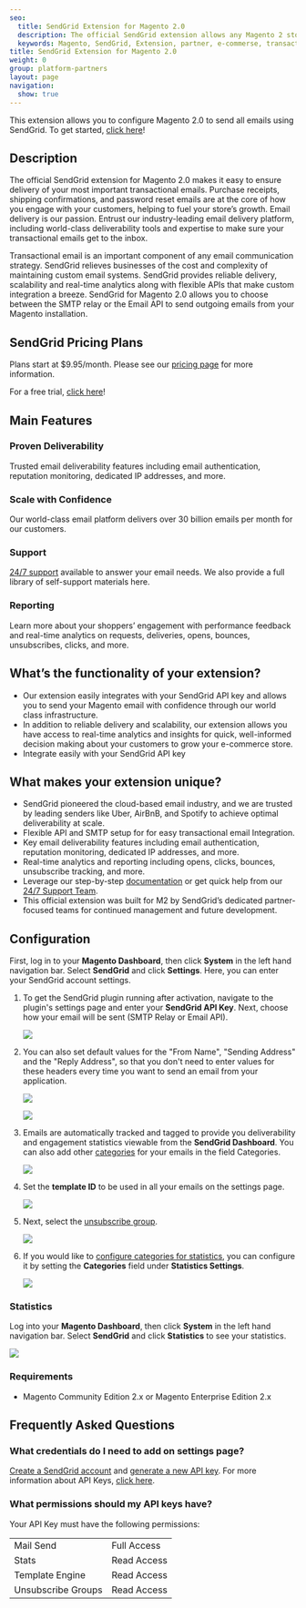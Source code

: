 ```yaml
---
seo:
  title: SendGrid Extension for Magento 2.0
  description: The official SendGrid extension allows any Magento 2 store to quickly integrate and send mail from their SendGrid account.
  keywords: Magento, SendGrid, Extension, partner, e-commerse, transactional email
title: SendGrid Extension for Magento 2.0
weight: 0
group: platform-partners
layout: page
navigation:
  show: true
---
```


This extension allows you to configure Magento 2.0 to send all emails using SendGrid. To get started, [click here](https://marketplace.magento.com/sendgrid-email-delivery-simplified.html)!

## 	Description
 	
The official SendGrid extension for Magento 2.0 makes it easy to ensure delivery of your most important transactional emails. Purchase receipts, shipping confirmations, and password reset emails are at the core of how you engage with your customers, helping to fuel your store’s growth. Email delivery is our passion. Entrust our industry-leading email delivery platform, including world-class deliverability tools and expertise to make sure your transactional emails get to the inbox.

Transactional email is an important component of any email communication strategy. SendGrid relieves businesses of the cost and complexity of maintaining custom email systems. SendGrid provides reliable delivery, scalability and real-time analytics along with flexible APIs that make custom integration a breeze. SendGrid for Magento 2.0 allows you to choose between the SMTP relay or the Email API to send outgoing emails from your Magento installation.

## 	SendGrid Pricing Plans
 	
Plans start at $9.95/month. Please see our [pricing page](https://sendgrid.com/partners/magento/) for more information.

For a free trial, [click here](https://sendgrid.com/partners/magento/)!

## 	Main Features
 	
 ### 	Proven Deliverability
 	
Trusted email deliverability features including email authentication, reputation monitoring, dedicated IP addresses, and more.

 ### 	Scale with Confidence
 	
Our world-class email platform delivers over 30 billion emails per month for our customers.

 ### 	Support
 	
[24/7 support](https://support.sendgrid.com) available to answer your email needs. We also provide a full library of self-support materials here.

 ### 	Reporting
 	
Learn more about your shoppers’ engagement with performance feedback and real-time analytics on requests, deliveries, opens, bounces, unsubscribes, clicks, and more.

## 	What’s the functionality of your extension?
 	
* Our extension easily integrates with your SendGrid API key and allows you to send your Magento email with confidence through our world class infrastructure.
* In addition to reliable delivery and scalability, our extension allows you have access to real-time analytics and insights for quick, well-informed decision making about your customers to grow your e-commerce store.
* Integrate easily with your SendGrid API key

## 	What makes your extension unique?
 	
* SendGrid pioneered the cloud-based email industry, and we are trusted by leading senders like Uber, AirBnB, and Spotify to achieve optimal deliverability at scale.
* Flexible API and SMTP setup for for easy transactional email Integration.
* Key email deliverability features including email authentication, reputation monitoring, dedicated IP addresses, and more.
* Real-time analytics and reporting including opens, clicks, bounces, unsubscribe tracking, and more.
* Leverage our step-by-step [documentation](https://sendgrid.com/docs/api-reference/) or get quick help from our [24/7 Support Team](https://support.sendgrid.com).
* This official extension was built for M2 by SendGrid’s dedicated partner-focused teams for continued management and future development.

## 	Configuration
 	
First, log in to your **Magento Dashboard**, then click  **System** in the left hand navigation bar. Select **SendGrid** and click **Settings**. Here, you can enter your SendGrid account settings.

1. To get the SendGrid plugin running after activation, navigate to the plugin's settings page and enter your **SendGrid API Key**. Next, choose how your email will be sent (SMTP Relay or Email API).

    ![]({{root_url}}/images/magento_1.jpg)

2. You can also set default values for the "From Name", "Sending Address" and the "Reply Address", so that you don't need to enter values for these headers every time you want to send an email from your application.

    ![]({{root_url}}/images/magento_2.png)

    ![]({{root_url}}/images/magento_3.jpg)

3. Emails are automatically tracked and tagged to provide you deliverability and engagement statistics viewable from the **SendGrid Dashboard**. You can also add other [categories]({{root_url}}help-support/analytics-and-reporting/categories/) for your emails in the field Categories.

    ![]({{root_url}}/images/magento_4.png)

4. Set the **template ID** to be used in all your emails on the settings page.

    ![]({{root_url}}/images/magento_5.png)

5. Next, select the [unsubscribe group]({{root_url}}/help-support/sending-email/index-suppressions/).

    ![]({{root_url}}/images/magento_6.png)

6. If you would like to [configure categories for statistics]({{root_url}}/help-support/analytics-and-reporting/categories/), you can configure it by setting the **Categories** field under **Statistics Settings**.

    ![]({{root_url}}/images/magento_7.png)

 ### 	Statistics
 	
Log into your **Magento Dashboard**, then click **System** in the left hand navigation bar. Select **SendGrid** and click **Statistics** to see your statistics.

  ![]({{root_url}}/images/magento_8.jpg)

 ### 	Requirements
 	
* Magento Community Edition 2.x or Magento Enterprise Edition 2.x

## 	Frequently Asked Questions
 	
 ### 	What credentials do I need to add on settings page?
 	
[Create a SendGrid account](https://sendgrid.com/partners/magento/) and [generate a new API key](https://app.sendgrid.com/settings/api_keys). For more information about API Keys, [click here]({{root_url}}/help-support/account-and-settings/api-keys/).

 ### 	What permissions should my API keys have?
 	
Your API Key must have  the following permissions:

<table class="table">
  <tr><td>Mail Send</td><td>Full Access</td></tr>
  <tr><td>Stats</td><td>Read Access</td></tr>
  <tr><td>Template Engine</td><td>Read Access</td></tr>
  <tr><td>Unsubscribe Groups</td><td>Read Access</td></tr>
</table>

